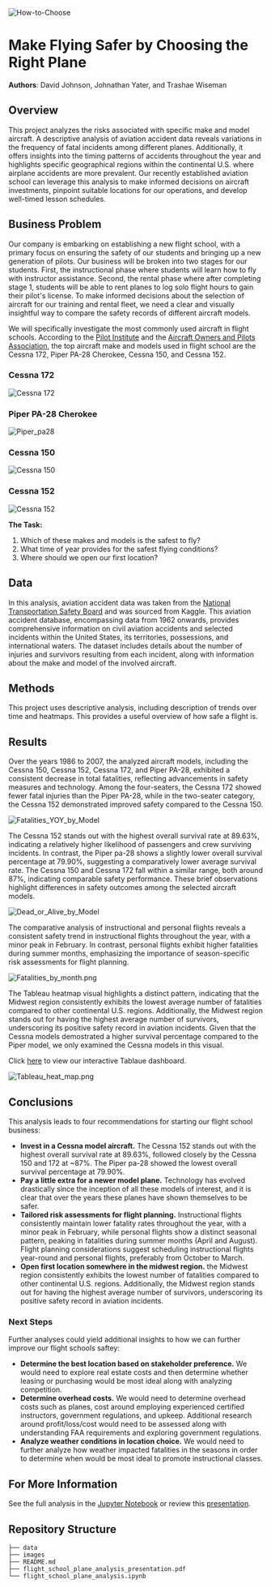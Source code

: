 ![How-to-Choose](./images/cessna_vs_piper.jpg)

# Make Flying Safer by Choosing the Right Plane

**Authors**: David Johnson, Johnathan Yater, and Trashae Wiseman

## Overview

This project analyzes the risks associated with specific make and model aircraft. A descriptive analysis of aviation accident data reveals variations in the frequency of fatal incidents among different planes. Additionally, it offers insights into the timing patterns of accidents throughout the year and highlights specific geographical regions within the continental U.S. where airplane accidents are more prevalent. Our recently established aviation school can leverage this analysis to make informed decisions on aircraft investments, pinpoint suitable locations for our operations, and develop well-timed lesson schedules.

## Business Problem

Our company is embarking on establishing a new flight school, with a primary focus on ensuring the safety of our students and bringing up a new generation of pilots. Our business will be broken into two stages for our students. First, the instructional phase where students will learn how to fly with instructor assistance. Second, the rental phase where after completing stage 1, students will be able to rent planes to log solo flight hours to gain their pilot's license. To make informed decisions about the selection of aircraft for our training and rental fleet, we need a clear and visually insightful way to compare the safety records of different aircraft models.

We will specifically investigate the most commonly used aircraft in flight schools. According to the [Pilot Institute](https://pilotinstitute.com/flight-school-aircraft/) and the [Aircraft Owners and Pilots Association](https://www.aopa.org/training-and-safety/learn-to-fly/flying-for-fun/choose-where-to-train/training-aircraft-review#:~:text=Cessna%20172%3A%20The%20Cessna%20172,%2Dinjected%20four%2Dcylinder%20engines.), the top aircraft make and models used in flight school are the Cessna 172, Piper PA-28 Cherokee, Cessna 150, and Cessna 152.

### Cessna 172
![Cessna 172](./images/cessna_172.jpg)

### Piper PA-28 Cherokee
![Piper_pa28](./images/piper_pa28.jpg)

### Cessna 150
![Cessna 150](./images/cessna_150.jpg)

### Cessna 152
![Cessna 152](./images/cessna_152.jpg)

**The Task:**
1. Which of these makes and models is the safest to fly?
2. What time of year provides for the safest flying conditions?
3. Where should we open our first location?

## Data

In this analysis, aviation accident data was taken from the [National Transportation Safety Board](https://www.kaggle.com/datasets/khsamaha/aviation-accident-database-synopses/data?select=AviationData.csv) and was sourced from Kaggle. This aviation accident database, encompassing data from 1962 onwards, provides comprehensive information on civil aviation accidents and selected incidents within the United States, its territories, possessions, and international waters. The dataset includes details about the number of injuries and survivors resulting from each incident, along with information about the make and model of the involved aircraft.

## Methods

This project uses descriptive analysis, including description of trends over time and heatmaps. This provides a useful overview of how safe a flight is.

## Results

Over the years 1986 to 2007, the analyzed aircraft models, including the Cessna 150, Cessna 152, Cessna 172, and Piper PA-28, exhibited a consistent decrease in total fatalities, reflecting advancements in safety measures and technology. Among the four-seaters, the Cessna 172 showed fewer fatal injuries than the Piper PA-28, while in the two-seater category, the Cessna 152 demonstrated improved safety compared to the Cessna 150.

![Fatalities_YOY_by_Model](./images/fatalities_YOY_by_model.png)

The Cessna 152 stands out with the highest overall survival rate at 89.63%, indicating a relatively higher likelihood of passengers and crew surviving incidents. In contrast, the Piper pa-28 shows a slightly lower overall survival percentage at 79.90%, suggesting a comparatively lower average survival rate. The Cessna 150 and Cessna 172 fall within a similar range, both around 87%, indicating comparable safety performance. These brief observations highlight differences in safety outcomes among the selected aircraft models.

![Dead_or_Alive_by_Model](./images/doa_percent_by_model.png)

The comparative analysis of instructional and personal flights reveals a consistent safety trend in instructional flights throughout the year, with a minor peak in February. In contrast, personal flights exhibit higher fatalities during summer months, emphasizing the importance of season-specific risk assessments for flight planning.

![Fatalities_by_month.png](./images/Total_Fatalities_by_Month.png)

The Tableau heatmap visual highlights a distinct pattern, indicating that the Midwest region consistently exhibits the lowest average number of fatalities compared to other continental U.S. regions. Additionally, the Midwest region stands out for having the highest average number of survivors, underscoring its positive safety record in aviation incidents. Given that the Cessna models demostrated a higher survival percentage compared to the Piper model, we only examined the Cessna models in this visual.

Click [here](https://public.tableau.com/views/AviationIncidentAnalysis/Dashboard1?:language=en-US&:display_count=n&:origin=viz_share_link) to view our interactive Tablaue dashboard.

![Tableau_heat_map.png](./images/tableau_visual-US_heatmap_doa.png)


## Conclusions

This analysis leads to four recommendations for starting our flight school business:

- **Invest in a Cessna model aircraft.** The Cessna 152 stands out with the highest overall survival rate at 89.63%, followed closely by the Cessna 150 and 172 at ~87%. The Piper pa-28 showed the lowest overall survival percentage at 79.90%. 
- **Pay a little extra for a newer model plane.** Technology has evolved drastically since the inception of all these models of interest, and it is clear that over the years these planes have shown themselves to be safer.
- **Tailored risk assessments for flight planning.** Instructional flights consistently maintain lower fatality rates throughout the year, with a minor peak in February, while personal flights show a distinct seasonal pattern, peaking in fatalities during summer months (April and August). Flight planning considerations suggest scheduling instructional flights year-round and personal flights, preferably from October to March.
- **Open first location somewhere in the midwest region.** the Midwest region consistently exhibits the lowest number of fatalities compared to other continental U.S. regions. Additionally, the Midwest region stands out for having the highest average number of survivors, underscoring its positive safety record in aviation incidents.

### Next Steps

Further analyses could yield additional insights to how we can further improve our flight schools saftey:

- **Determine the best location based on stakeholder preference.** We would need to explore real estate costs and then determine whether leasing or purchasing would be most ideal along with analyzing competition.
- **Determine overhead costs.** We would need to determine overhead costs such as planes, cost around employing experienced certified instructors, government regulations, and upkeep. Additional research around profit/loss/cost would need to be assessed along with understanding FAA requirements and exploring government regulations.
- **Analyze weather conditions in location choice.** We would need to further analyze how weather impacted fatalities in the seasons in order to determine when would be most ideal to promote instructional classes.

## For More Information

See the full analysis in the [Jupyter Notebook](./flight_school_plane_analysis.ipynb) or review this [presentation](./flight_school_plane_analysis_presentation.pdf).

## Repository Structure

```
├── data
├── images
├── README.md
├── flight_school_plane_analysis_presentation.pdf
└── flight_school_plane_analysis.ipynb
```
